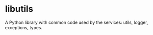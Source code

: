 # libutils

A Python library with common code used by the services: utils, logger, exceptions, types.

